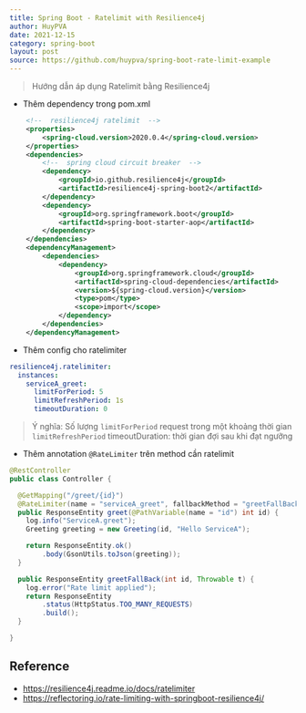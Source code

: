 ```yaml
---
title: Spring Boot - Ratelimit with Resilience4j
author: HuyPVA
date: 2021-12-15
category: spring-boot
layout: post
source: https://github.com/huypva/spring-boot-rate-limit-example
---
```


> Hướng dẫn áp dụng Ratelimit bằng Resilience4j


- Thêm dependency trong pom.xml

```xml
    <!--  resilience4j ratelimit  -->
    <properties>
        <spring-cloud.version>2020.0.4</spring-cloud.version>
    </properties>
    <dependencies>
        <!--  spring cloud circuit breaker  -->
        <dependency>
            <groupId>io.github.resilience4j</groupId>
            <artifactId>resilience4j-spring-boot2</artifactId>
        </dependency>
        <dependency>
            <groupId>org.springframework.boot</groupId>
            <artifactId>spring-boot-starter-aop</artifactId>
        </dependency>
    </dependencies>
    <dependencyManagement>
		<dependencies>
			<dependency>
				<groupId>org.springframework.cloud</groupId>
				<artifactId>spring-cloud-dependencies</artifactId>
				<version>${spring-cloud.version}</version>
				<type>pom</type>
				<scope>import</scope>
			</dependency>
		</dependencies>
	</dependencyManagement>
```

- Thêm config cho ratelimiter

```yaml
resilience4j.ratelimiter:
  instances:
    serviceA_greet:
      limitForPeriod: 5
      limitRefreshPeriod: 1s
      timeoutDuration: 0
```

> Ý nghĩa: Số lượng `limitForPeriod` request trong một khoảng thời gian `limitRefreshPeriod`
> timeoutDuration: thời gian đợi sau khi đạt ngưỡng

- Thêm annotation `@RateLimiter` trên method cần ratelimit

```java
@RestController
public class Controller {

  @GetMapping("/greet/{id}")
  @RateLimiter(name = "serviceA_greet", fallbackMethod = "greetFallBack")
  public ResponseEntity greet(@PathVariable(name = "id") int id) {
    log.info("ServiceA.greet");
    Greeting greeting = new Greeting(id, "Hello ServiceA");

    return ResponseEntity.ok()
        .body(GsonUtils.toJson(greeting));
  }

  public ResponseEntity greetFallBack(int id, Throwable t) {
    log.error("Rate limit applied");
    return ResponseEntity
        .status(HttpStatus.TOO_MANY_REQUESTS)
        .build();
  }

}
```

## Reference

- https://resilience4j.readme.io/docs/ratelimiter
- https://reflectoring.io/rate-limiting-with-springboot-resilience4j/